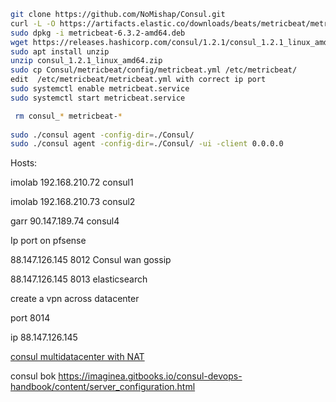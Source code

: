 ```bash
git clone https://github.com/NoMishap/Consul.git
curl -L -O https://artifacts.elastic.co/downloads/beats/metricbeat/metricbeat-6.3.2-amd64.deb
sudo dpkg -i metricbeat-6.3.2-amd64.deb
wget https://releases.hashicorp.com/consul/1.2.1/consul_1.2.1_linux_amd64.zip
sudo apt install unzip
unzip consul_1.2.1_linux_amd64.zip 
sudo cp Consul/metricbeat/config/metricbeat.yml /etc/metricbeat/
edit  /etc/metricbeat/metricbeat.yml with correct ip port
sudo systemctl enable metricbeat.service 
sudo systemctl start metricbeat.service 

 rm consul_* metricbeat-*
 
sudo ./consul agent -config-dir=./Consul/
sudo ./consul agent -config-dir=./Consul/ -ui -client 0.0.0.0
```

 

Hosts:

imolab 192.168.210.72 consul1

imolab 192.168.210.73 consul2

garr 90.147.189.74 consul4



Ip port on pfsense

88.147.126.145 8012 Consul wan gossip

88.147.126.145 8013 elasticsearch



create a vpn across datacenter

port 8014 

ip 88.147.126.145



[consul multidatacenter with NAT](http://www.devtech101.com/2017/08/31/using-consul-service-discovery-multiple-data-centers-part-1/)

consul bok https://imaginea.gitbooks.io/consul-devops-handbook/content/server_configuration.html